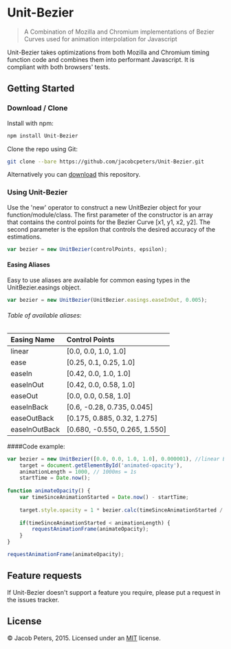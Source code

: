 # Unit-Bezier

> A Combination of Mozilla and Chromium implementations of Bezier Curves used for animation interpolation for Javascript

Unit-Bezier takes optimizations from both Mozilla and Chromium timing function code and combines them into performant Javascript. It is compliant with both browsers' tests.  

## Getting Started

### Download / Clone

Install with npm:

```bash
npm install Unit-Bezier
```

Clone the repo using Git:

```bash
git clone --bare https://github.com/jacobcpeters/Unit-Bezier.git
```

Alternatively you can [download](https://github.com/jacobcpeters/Unit-Bezier/archive/master.zip) this repository.

### Using Unit-Bezier

Use the 'new' operator to construct a new UnitBezier object for your function/module/class.
The first parameter of the constructor is an array that contains the control points for the Bezier Curve [x1, y1, x2, y2]. The second parameter is the epsilon that controls the desired accuracy of the estimations.

```js
var bezier = new UnitBezier(controlPoints, epsilon);
```

#### Easing Aliases

Easy to use aliases are available for common easing types in the UnitBezier.easings object.

```js
var bezier = new UnitBezier(UnitBezier.easings.easeInOut, 0.005);
```

###### Table of available aliases:

| Easing Name   | Control Points                 |
|:--------------|:-------------------------------|
| linear        | [0.0,   0.0,    1.0,    1.0]   |
| ease          | [0.25,  0.1,    0.25,   1.0]   |
| easeIn        | [0.42,  0.0,    1.0,    1.0]   |
| easeInOut     | [0.42,  0.0,    0.58,   1.0]   |
| easeOut       | [0.0,   0.0,    0.58,   1.0]   |
| easeInBack    | [0.6,   -0.28,  0.735,  0.045] |
| easeOutBack   | [0.175, 0.885,  0.32,   1.275] |
| easeInOutBack | [0.680, -0.550, 0.265,  1.550] |

####Code example:

```js
var bezier = new UnitBezier([0.0, 0.0, 1.0, 1.0], 0.000001), //linear Bezier Curve
    target = document.getElementById('animated-opacity'),
    animationLength = 1000, // 1000ms = 1s
    startTime = Date.now();
    
function animateOpacity() {
    var timeSinceAnimationStarted = Date.now() - startTime;
    
    target.style.opacity = 1 * bezier.calc(timeSinceAnimationStarted / animationLength);
    
    if(timeSinceAnimationStarted < animationLength) {
        requestAnimationFrame(animateOpacity);
    }
}

requestAnimationFrame(animateOpacity);
```

## Feature requests

If Unit-Bezier doesn't support a feature you require, please put a request in the issues tracker. 


## License

© Jacob Peters, 2015. Licensed under an [MIT](https://github.com/jacobcpeters/ResponsiveLazyVids/blob/master/LICENSE) license.